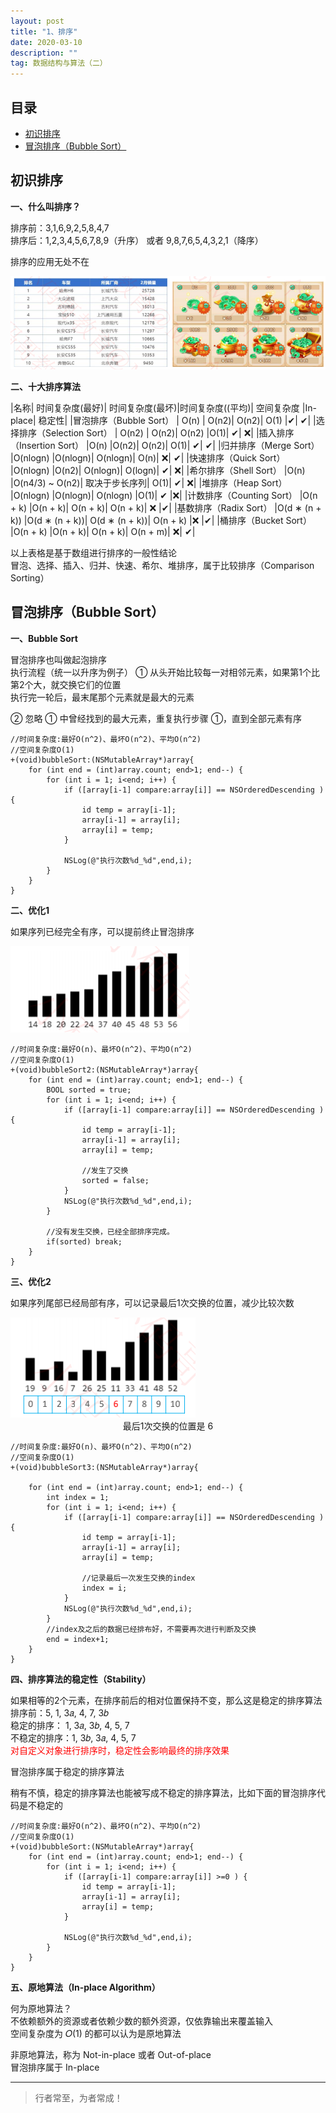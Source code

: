 ```yaml
---
layout: post
title: "1、排序"
date: 2020-03-10
description: ""
tag: 数据结构与算法（二）
---
```







## 目录

* [初识排序](#content1)
* [冒泡排序（Bubble Sort）](#content2)












<!-- ************************************************ -->
## <a id="content1"></a>初识排序

**一、什么叫排序？**  

排序前：3,1,6,9,2,5,8,4,7    
排序后：1,2,3,4,5,6,7,8,9（升序） 或者 9,8,7,6,5,4,3,2,1（降序）    

排序的应用无处不在

<img src="/images/DataStructurs2/sort1.png" alt="img">

**二、十大排序算法**

|名称| 时间复杂度(最好)| 时间复杂度(最坏)|时间复杂度((平均)| 空间复杂度 |In-place| 稳定性|
|冒泡排序（Bubble Sort）    | O(n)      | O(n2)| O(n2)| O(1) |✔| ✔|
|选择排序（Selection Sort） | O(n2)     | O(n2)| O(n2) |O(1)| ✔| ❌|
|插入排序（Insertion Sort） |O(n)       |O(n2)| O(n2)| O(1)| ✔| ✔|
|归并排序（Merge Sort）     |O(nlogn)   |O(nlogn)| O(nlogn)| O(n)| ❌| ✔|
|快速排序（Quick Sort）     |O(nlogn)   |O(n2)| O(nlogn)| O(logn)| ✔| ❌|
|希尔排序（Shell Sort）     |O(n)       |O(n4/3) ~ O(n2)| 取决于步长序列| O(1)| ✔| ❌|
|堆排序（Heap Sort）        |O(nlogn)   |O(nlogn)| O(nlogn) |O(1)| ✔ |❌|
|计数排序（Counting Sort）  |O(n + k)   |O(n + k)| O(n + k)| O(n + k)| ❌ |✔|
|基数排序（Radix Sort）   |O(d ∗ (n + k)) |O(d ∗ (n + k))| O(d ∗ (n + k))| O(n + k) |❌ |✔|
|桶排序（Bucket Sort）      |O(n + k) |O(n + k)| O(n + k)| O(n + m)| ❌| ✔|

以上表格是基于数组进行排序的一般性结论    
冒泡、选择、插入、归并、快速、希尔、堆排序，属于比较排序（Comparison Sorting）   


<!-- ************************************************ -->
## <a id="content2"></a>冒泡排序（Bubble Sort）

**一、Bubble Sort**

冒泡排序也叫做起泡排序   
执行流程（统一以升序为例子）
① 从头开始比较每一对相邻元素，如果第1个比第2个大，就交换它们的位置   
 执行完一轮后，最末尾那个元素就是最大的元素

② 忽略 ① 中曾经找到的最大元素，重复执行步骤 ①，直到全部元素有序

```
//时间复杂度:最好O(n^2)、最坏O(n^2)、平均O(n^2)
//空间复杂度O(1)
+(void)bubbleSort:(NSMutableArray*)array{
    for (int end = (int)array.count; end>1; end--) {
        for (int i = 1; i<end; i++) {
            if ([array[i-1] compare:array[i]] == NSOrderedDescending ) {
                id temp = array[i-1];
                array[i-1] = array[i];
                array[i] = temp;
            }
            
            NSLog(@"执行次数%d_%d",end,i);
        }
    }
}
```

**二、优化1**

如果序列已经完全有序，可以提前终止冒泡排序

<img src="/images/DataStructurs2/sort2.png" alt="img">

```
//时间复杂度:最好O(n)、最坏O(n^2)、平均O(n^2)
//空间复杂度O(1)
+(void)bubbleSort2:(NSMutableArray*)array{
    for (int end = (int)array.count; end>1; end--) {
        BOOL sorted = true;
        for (int i = 1; i<end; i++) {
            if ([array[i-1] compare:array[i]] == NSOrderedDescending ) {
                id temp = array[i-1];
                array[i-1] = array[i];
                array[i] = temp;
                
                //发生了交换
                sorted = false;
            }
            NSLog(@"执行次数%d_%d",end,i);
        }
        
        //没有发生交换，已经全部排序完成。
        if(sorted) break;
    }
}
```


**三、优化2**

如果序列尾部已经局部有序，可以记录最后1次交换的位置，减少比较次数   

<img src="/images/DataStructurs2/sort3.png" alt="img">

<center>最后1次交换的位置是 6</center>     


```
//时间复杂度:最好O(n)、最坏O(n^2)、平均O(n^2)
//空间复杂度O(1)
+(void)bubbleSort3:(NSMutableArray*)array{
    
    for (int end = (int)array.count; end>1; end--) {
        int index = 1;
        for (int i = 1; i<end; i++) {
            if ([array[i-1] compare:array[i]] == NSOrderedDescending ) {
                id temp = array[i-1];
                array[i-1] = array[i];
                array[i] = temp;
                
                //记录最后一次发生交换的index
                index = i;
            }
            NSLog(@"执行次数%d_%d",end,i);
        }
        //index及之后的数据已经排布好，不需要再次进行判断及交换
        end = index+1;
    }
}
```


**四、排序算法的稳定性（Stability）**

如果相等的2个元素，在排序前后的相对位置保持不变，那么这是稳定的排序算法    
排序前：5, 1, 3𝑎, 4, 7, 3𝑏     
稳定的排序： 1, 3𝑎, 3𝑏, 4, 5, 7     
不稳定的排序：1, 3𝑏, 3𝑎, 4, 5, 7     
<span style="color:red">对自定义对象进行排序时，稳定性会影响最终的排序效果</span>

冒泡排序属于稳定的排序算法

稍有不慎，稳定的排序算法也能被写成不稳定的排序算法，比如下面的冒泡排序代码是不稳定的

```
//时间复杂度:最好O(n^2)、最坏O(n^2)、平均O(n^2)
//空间复杂度O(1)
+(void)bubbleSort:(NSMutableArray*)array{
    for (int end = (int)array.count; end>1; end--) {
        for (int i = 1; i<end; i++) {
            if ([array[i-1] compare:array[i]] >=0 ) {
                id temp = array[i-1];
                array[i-1] = array[i];
                array[i] = temp;
            }
            
            NSLog(@"执行次数%d_%d",end,i);
        }
    }
}
```


**五、原地算法（In-place Algorithm）** 

何为原地算法？    
不依赖额外的资源或者依赖少数的额外资源，仅依靠输出来覆盖输入   
空间复杂度为 𝑂(1) 的都可以认为是原地算法   

非原地算法，称为 Not-in-place 或者 Out-of-place    
冒泡排序属于 In-place    




----------
>  行者常至，为者常成！


